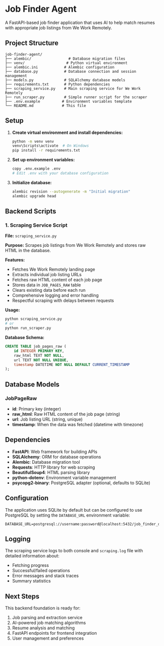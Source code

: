 # Job Finder Agent

A FastAPI-based job finder application that uses AI to help match resumes with appropriate job listings from We Work Remotely.

## Project Structure

```
job-finder-agent/
├── alembic/                 # Database migration files
├── venv/                   # Python virtual environment
├── alembic.ini            # Alembic configuration
├── database.py            # Database connection and session management
├── models.py              # SQLAlchemy database models
├── requirements.txt       # Python dependencies
├── scraping_service.py    # Main scraping service for We Work Remotely
├── run_scraper.py         # Simple runner script for the scraper
├── .env.example          # Environment variables template
└── README.md             # This file
```

## Setup

1. **Create virtual environment and install dependencies:**
   ```bash
   python -m venv venv
   venv\Scripts\activate  # On Windows
   pip install -r requirements.txt
   ```

2. **Set up environment variables:**
   ```bash
   copy .env.example .env
   # Edit .env with your database configuration
   ```

3. **Initialize database:**
   ```bash
   alembic revision --autogenerate -m "Initial migration"
   alembic upgrade head
   ```

## Backend Scripts

### 1. Scraping Service Script

**File:** `scraping_service.py`

**Purpose:** Scrapes job listings from We Work Remotely and stores raw HTML in the database.

**Features:**
- Fetches We Work Remotely landing page
- Extracts individual job listing URLs
- Fetches raw HTML content of each job page
- Stores data in `JOB_PAGES_RAW` table
- Clears existing data before each run
- Comprehensive logging and error handling
- Respectful scraping with delays between requests

**Usage:**
```bash
python scraping_service.py
# or
python run_scraper.py
```

**Database Schema:**
```sql
CREATE TABLE job_pages_raw (
    id INTEGER PRIMARY KEY,
    raw_html TEXT NOT NULL,
    url TEXT NOT NULL UNIQUE,
    timestamp DATETIME NOT NULL DEFAULT CURRENT_TIMESTAMP
);
```

## Database Models

### JobPageRaw
- **id**: Primary key (integer)
- **raw_html**: Raw HTML content of the job page (string)
- **url**: Job listing URL (string, unique)
- **timestamp**: When the data was fetched (datetime with timezone)

## Dependencies

- **FastAPI**: Web framework for building APIs
- **SQLAlchemy**: ORM for database operations
- **Alembic**: Database migration tool
- **Requests**: HTTP library for web scraping
- **BeautifulSoup4**: HTML parsing library
- **python-dotenv**: Environment variable management
- **psycopg2-binary**: PostgreSQL adapter (optional, defaults to SQLite)

## Configuration

The application uses SQLite by default but can be configured to use PostgreSQL by setting the `DATABASE_URL` environment variable:

```
DATABASE_URL=postgresql://username:password@localhost:5432/job_finder_db
```

## Logging

The scraping service logs to both console and `scraping.log` file with detailed information about:
- Fetching progress
- Successful/failed operations
- Error messages and stack traces
- Summary statistics

## Next Steps

This backend foundation is ready for:
1. Job parsing and extraction service
2. AI-powered job matching algorithms
3. Resume analysis and matching
4. FastAPI endpoints for frontend integration
5. User management and preferences
